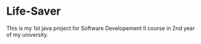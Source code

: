# Life-Saver

This is my 1st java project for Software Developement II course in 2nd year of my university.


